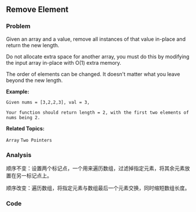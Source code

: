 ## Remove Element

### Problem

Given an array and a value, remove all instances of that value in-place and return the new length.

Do not allocate extra space for another array, you must do this by modifying the input array in-place with O(1) extra memory.

The order of elements can be changed. It doesn't matter what you leave beyond the new length.

**Example:**

```
Given nums = [3,2,2,3], val = 3,

Your function should return length = 2, with the first two elements of nums being 2.
```

**Related Topics:**

`Array` `Two Pointers`

### Analysis

顺序不变：设置两个标记点，一个用来遍历数组，过滤掉指定元素，将其余元素放置在另一标记点上。

顺序改变：遍历数组，将指定元素与数组最后一个元素交换，同时缩短数组长度。

### Code
